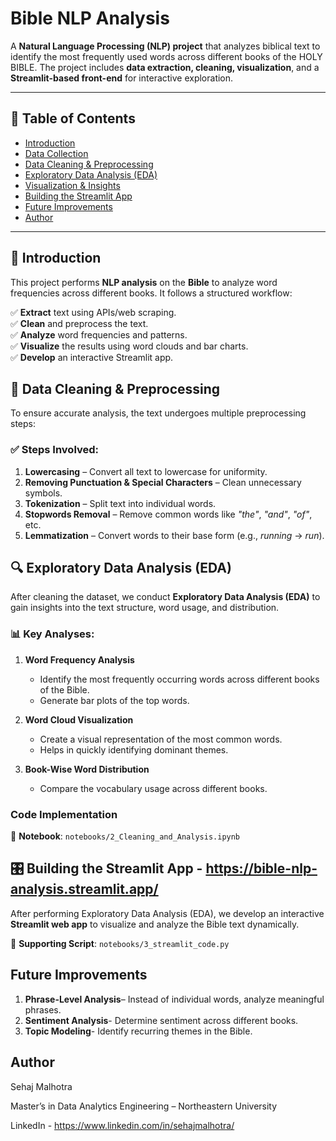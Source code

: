 # Bible NLP Analysis

A **Natural Language Processing (NLP) project** that analyzes biblical text to identify the most frequently used words across different books of the HOLY BIBLE. The project includes **data extraction, cleaning, visualization**, and a **Streamlit-based front-end** for interactive exploration.

---

## 📌 Table of Contents
- [Introduction](#introduction)
- [Data Collection](#data-collection)
- [Data Cleaning & Preprocessing](#data-cleaning--preprocessing)
- [Exploratory Data Analysis (EDA)](#exploratory-data-analysis-eda)
- [Visualization & Insights](#visualization--insights)
- [Building the Streamlit App](#building-the-streamlit-app)
- [Future Improvements](#future-improvements)
- [Author](#author)

---

## 📖 Introduction
This project performs **NLP analysis** on the **Bible** to analyze word frequencies across different books. It follows a structured workflow:

✅ **Extract** text using APIs/web scraping.  
✅ **Clean** and preprocess the text.  
✅ **Analyze** word frequencies and patterns.  
✅ **Visualize** the results using word clouds and bar charts.  
✅ **Develop** an interactive Streamlit app.  

## 🧹 Data Cleaning & Preprocessing
To ensure accurate analysis, the text undergoes multiple preprocessing steps:

### ✅ Steps Involved:
1. **Lowercasing** – Convert all text to lowercase for uniformity.
2. **Removing Punctuation & Special Characters** – Clean unnecessary symbols.
3. **Tokenization** – Split text into individual words.
4. **Stopwords Removal** – Remove common words like *"the"*, *"and"*, *"of"*, etc.
5. **Lemmatization** – Convert words to their base form (e.g., *running* → *run*).

## 🔍 Exploratory Data Analysis (EDA)
After cleaning the dataset, we conduct **Exploratory Data Analysis (EDA)** to gain insights into the text structure, word usage, and distribution.

### 📊 Key Analyses:
1. **Word Frequency Analysis**  
   - Identify the most frequently occurring words across different books of the Bible.
   - Generate bar plots of the top words.

2. **Word Cloud Visualization**  
   - Create a visual representation of the most common words.
   - Helps in quickly identifying dominant themes.

3. **Book-Wise Word Distribution**  
   - Compare the vocabulary usage across different books.

### **Code Implementation**
📌 **Notebook**: `notebooks/2_Cleaning_and_Analysis.ipynb`

## 🎛️ Building the Streamlit App - https://bible-nlp-analysis.streamlit.app/

After performing Exploratory Data Analysis (EDA), we develop an interactive **Streamlit web app** to visualize and analyze the Bible text dynamically.

📌 **Supporting Script**: `notebooks/3_streamlit_code.py`  

## Future Improvements
1. **Phrase-Level Analysis**– Instead of individual words, analyze meaningful phrases.
2. **Sentiment Analysis**- Determine sentiment across different books.
3. **Topic Modeling**- Identify recurring themes in the Bible.

## Author
Sehaj Malhotra

Master’s in Data Analytics Engineering – Northeastern University

LinkedIn - https://www.linkedin.com/in/sehajmalhotra/
